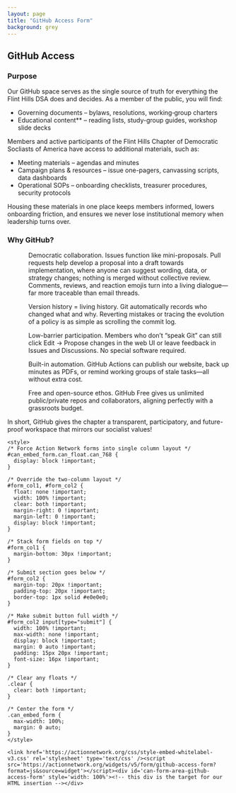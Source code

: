 ```yaml
---
layout: page
title: "GitHub Access Form"
background: grey
---
```


<div class="row">
  <div class="col-lg-12 text-center">
    <h2 class="section-heading text-uppercase">GitHub Access </h2>
   
  </div>
</div>

<div class="row justify-content-center">
  <div class="col-lg-8">
    <div class="mb-4">
      
<h3>Purpose</h3>

<p>Our GitHub space serves as the single source of truth for everything the Flint Hills DSA does and decides. As a member of the public, you will find:</p>

<ul>
<li>Governing documents – bylaws, resolutions, working‐group charters</li>
<li>Educational content** – reading lists, study-group guides, workshop slide decks</li>
</ul>

<p>Members and active participants of the Flint Hills Chapter of Democratic Socliasts of America have access to additional materials, such as:</p>

<ul>
<li>Meeting materials – agendas and minutes</li>
<li>Campaign plans & resources – issue one-pagers, canvassing scripts, data dashboards</li>
<li>Operational SOPs – onboarding checklists, treasurer procedures, security protocols</li>
</ul>

<p>Housing these materials in one place keeps members informed, lowers onboarding friction, and ensures we never lose institutional memory when leadership turns over.</p>

<h3>Why GitHub?</h3>
<ul>
<ol>Democratic collaboration. Issues function like mini-proposals. Pull requests help develop a proposal into a draft towards implementation, where anyone can suggest wording, data, or strategy changes; nothing is merged without collective review. Comments, reviews, and reaction emojis turn into a living dialogue—far more traceable than email threads.</ol>
<ol>Version history = living history. Git automatically records who changed what and why. Reverting mistakes or tracing the evolution of a policy is as simple as scrolling the commit log.</ol>
<ol>Low-barrier participation. Members who don’t “speak Git” can still click Edit → Propose changes in the web UI or leave feedback in Issues and Discussions. No special software required.</ol>
<ol>Built-in automation. GitHub Actions can publish our website, back up minutes as PDFs, or remind working groups of stale tasks—all without extra cost.</ol>
<ol>Free and open-source ethos. GitHub Free gives us unlimited public/private repos and collaborators, aligning perfectly with a grassroots budget.</ol>
</ul>
<p>In short, GitHub gives the chapter a transparent, participatory, and future-proof workspace that mirrors our socialist values!</p>
    </div>

    <style>
    /* Force Action Network forms into single column layout */
    #can_embed_form.can_float.can_768 {
      display: block !important;
    }

    /* Override the two-column layout */
    #form_col1, #form_col2 {
      float: none !important;
      width: 100% !important;
      clear: both !important;
      margin-right: 0 !important;
      margin-left: 0 !important;
      display: block !important;
    }

    /* Stack form fields on top */
    #form_col1 {
      margin-bottom: 30px !important;
    }

    /* Submit section goes below */
    #form_col2 {
      margin-top: 20px !important;
      padding-top: 20px !important;
      border-top: 1px solid #e0e0e0;
    }

    /* Make submit button full width */
    #form_col2 input[type="submit"] {
      width: 100% !important;
      max-width: none !important;
      display: block !important;
      margin: 0 auto !important;
      padding: 15px 20px !important;
      font-size: 16px !important;
    }

    /* Clear any floats */
    .clear {
      clear: both !important;
    }

    /* Center the form */
    .can_embed_form {
      max-width: 100%;
      margin: 0 auto;
    }
    </style>

    <link href='https://actionnetwork.org/css/style-embed-whitelabel-v3.css' rel='stylesheet' type='text/css' /><script src='https://actionnetwork.org/widgets/v5/form/github-access-form?format=js&source=widget'></script><div id='can-form-area-github-access-form' style='width: 100%'><!-- this div is the target for our HTML insertion --></div>
  </div>
</div>
